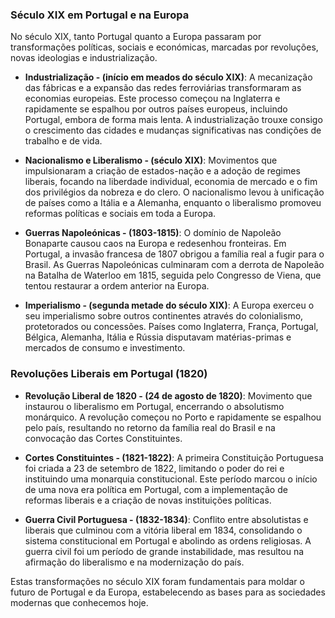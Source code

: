 ### Século XIX em Portugal e na Europa

No século XIX, tanto Portugal quanto a Europa passaram por transformações políticas, sociais e económicas, marcadas por revoluções, novas ideologias e industrialização.

- **Industrialização - (início em meados do século XIX)**: A mecanização das fábricas e a expansão das redes ferroviárias transformaram as economias europeias. Este processo começou na Inglaterra e rapidamente se espalhou por outros países europeus, incluindo Portugal, embora de forma mais lenta. A industrialização trouxe consigo o crescimento das cidades e mudanças significativas nas condições de trabalho e de vida.

- **Nacionalismo e Liberalismo - (século XIX)**: Movimentos que impulsionaram a criação de estados-nação e a adoção de regimes liberais, focando na liberdade individual, economia de mercado e o fim dos privilégios da nobreza e do clero. O nacionalismo levou à unificação de países como a Itália e a Alemanha, enquanto o liberalismo promoveu reformas políticas e sociais em toda a Europa.

- **Guerras Napoleónicas - (1803-1815)**: O domínio de Napoleão Bonaparte causou caos na Europa e redesenhou fronteiras. Em Portugal, a invasão francesa de 1807 obrigou a família real a fugir para o Brasil. As Guerras Napoleónicas culminaram com a derrota de Napoleão na Batalha de Waterloo em 1815, seguida pelo Congresso de Viena, que tentou restaurar a ordem anterior na Europa.

- **Imperialismo - (segunda metade do século XIX)**: A Europa exerceu o seu imperialismo sobre outros continentes através do colonialismo, protetorados ou concessões. Países como Inglaterra, França, Portugal, Bélgica, Alemanha, Itália e Rússia disputavam matérias-primas e mercados de consumo e investimento.

### Revoluções Liberais em Portugal (1820)

- **Revolução Liberal de 1820 - (24 de agosto de 1820)**: Movimento que instaurou o liberalismo em Portugal, encerrando o absolutismo monárquico. A revolução começou no Porto e rapidamente se espalhou pelo país, resultando no retorno da família real do Brasil e na convocação das Cortes Constituintes.

- **Cortes Constituintes - (1821-1822)**: A primeira Constituição Portuguesa foi criada a 23 de setembro de 1822, limitando o poder do rei e instituindo uma monarquia constitucional. Este período marcou o início de uma nova era política em Portugal, com a implementação de reformas liberais e a criação de novas instituições políticas.

- **Guerra Civil Portuguesa - (1832-1834)**: Conflito entre absolutistas e liberais que culminou com a vitória liberal em 1834, consolidando o sistema constitucional em Portugal e abolindo as ordens religiosas. A guerra civil foi um período de grande instabilidade, mas resultou na afirmação do liberalismo e na modernização do país.

Estas transformações no século XIX foram fundamentais para moldar o futuro de Portugal e da Europa, estabelecendo as bases para as sociedades modernas que conhecemos hoje.